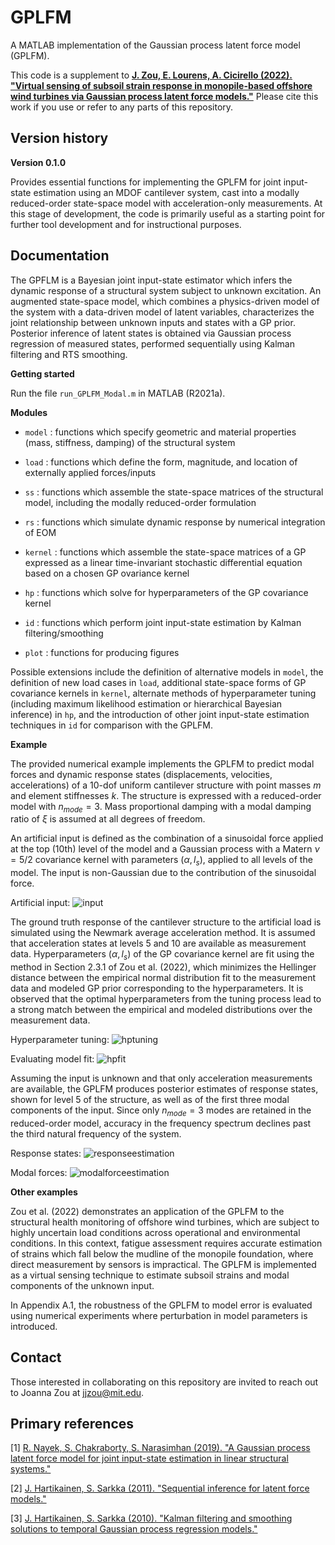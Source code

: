 # GPLFM

A MATLAB implementation of the Gaussian process latent force model (GPLFM). 

This code is a supplement to [**J. Zou, E. Lourens, A. Cicirello (2022). "Virtual sensing of subsoil strain response in monopile-based offshore wind turbines via Gaussian process latent force models."**](https://arxiv.org/abs/2207.05901) Please cite this work if you use or refer to any parts of this repository. 


## Version history 

**Version 0.1.0**

Provides essential functions for implementing the GPLFM for joint input-state estimation using an MDOF cantilever system, cast into a modally reduced-order state-space model with acceleration-only measurements. At this stage of development, the code is primarily useful as a starting point for further tool development and for instructional purposes. 


## Documentation

The GPFLM is a Bayesian joint input-state estimator which infers the dynamic response of a structural system subject to unknown excitation. An augmented state-space model, which combines a physics-driven model of the system with a data-driven model of latent variables, characterizes the joint relationship between unknown inputs and states with a GP prior. Posterior inference of latent states is obtained via Gaussian process regression of measured states, performed sequentially using Kalman filtering and RTS smoothing.

**Getting started**

Run the file `run_GPLFM_Modal.m` in MATLAB (R2021a).


**Modules**

* `model` : functions which specify geometric and material properties (mass, stiffness, damping) of the structural system  

* `load` : functions which define the form, magnitude, and location of externally applied forces/inputs  

* `ss` : functions which assemble the state-space matrices of the structural model, including the modally reduced-order formulation  

* `rs` : functions which simulate dynamic response by numerical integration of EOM

* `kernel` : functions which assemble the state-space matrices of a GP expressed as a linear time-invariant stochastic differential equation based on a chosen GP ovariance kernel

* `hp` : functions which solve for hyperparameters of the GP covariance kernel  

* `id` : functions which perform joint input-state estimation by Kalman filtering/smoothing

* `plot` : functions for producing figures


Possible extensions include the definition of alternative models in `model`, the definition of new load cases in `load`, additional state-space forms of GP covariance kernels in `kernel`, alternate methods of hyperparameter tuning (including maximum likelihood estimation or hierarchical Bayesian inference) in `hp`, and the introduction of other joint input-state estimation techniques in `id` for comparison with the GPLFM.



**Example**

The provided numerical example implements the GPLFM to predict modal forces and dynamic response states (displacements, velocities, accelerations) of a 10-dof uniform cantilever structure with point masses $m$ and element stiffnesses $k$. The structure is expressed with a reduced-order model with $n_{mode} = 3$. Mass proportional damping with a modal damping ratio of $\xi$ is assumed at all degrees of freedom. 

An artificial input is defined as the combination of a sinusoidal force applied at the top (10th) level of the model and a Gaussian process with a Matern $\nu = 5/2$ covariance kernel with parameters $(\alpha, l_s)$, applied to all levels of the model. The input is non-Gaussian due to the contribution of the sinusoidal force.

Artificial input:
![input](/figures/input.png)


The ground truth response of the cantilever structure to the artificial load is simulated using the Newmark average acceleration method. It is assumed that acceleration states at levels 5 and 10 are available as measurement data. Hyperparameters $(\alpha, l_s)$ of the GP covariance kernel are fit using the method in Section 2.3.1 of Zou et al. (2022), which minimizes the Hellinger distance between the empirical normal distribution fit to the measurement data and modeled GP prior corresponding to the hyperparameters. It is observed that the optimal hyperparameters from the tuning process lead to a strong match between the empirical and modeled distributions over the measurement data.

Hyperparameter tuning: 
![hptuning](/figures/hptuning.png)

Evaluating model fit: 
![hpfit](/figures/hpfit.png)


Assuming the input is unknown and that only acceleration measurements are available, the GPLFM produces posterior estimates of response states, shown for level 5 of the structure, as well as of the first three modal components of the input. Since only $n_{mode} = 3$ modes are retained in the reduced-order model, accuracy in the frequency spectrum declines past the third natural frequency of the system. 

Response states:
![responseestimation](/figures/responseestimation.png)

Modal forces:
![modalforceestimation](/figures/modalforceestimation.png)


**Other examples**

Zou et al. (2022) demonstrates an application of the GPLFM to the structural health monitoring of offshore wind turbines, which are subject to highly uncertain load conditions across operational and environmental conditions. In this context, fatigue assessment requires accurate estimation of strains which fall below the mudline of the monopile foundation, where direct measurement by sensors is impractical. The GPLFM is implemented as a virtual sensing technique to estimate subsoil strains and modal components of the unknown input.

In Appendix A.1, the robustness of the GPLFM to model error is evaluated using numerical experiments where perturbation in model parameters is introduced. 


## Contact

Those interested in collaborating on this repository are invited to reach out to Joanna Zou at [jjzou@mit.edu](mailto:jjzou@mit.edu).


## Primary references

[1] [R. Nayek, S. Chakraborty, S. Narasimhan (2019). "A Gaussian process latent force model for joint input-state estimation in linear structural systems."](https://www.sciencedirect.com/science/article/abs/pii/S0888327019302286)

[2] [J. Hartikainen, S. Sarkka (2011). "Sequential inference for latent force models."](https://arxiv.org/abs/1202.3730)

[3] [J. Hartikainen, S. Sarkka (2010). "Kalman filtering and smoothing solutions to temporal Gaussian process regression models."](https://ieeexplore.ieee.org/document/5589113)





